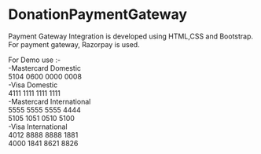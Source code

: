 # DonationPaymentGateway
 Payment Gateway Integration is developed using HTML,CSS and Bootstrap. For payment gateway, Razorpay is used. </br>

 For Demo use :-</br>
-Mastercard Domestic</br>
 5104 0600 0000 0008</br>
-Visa Domestic</br>
 4111 1111 1111 1111</br>
-Mastercard International</br>
 5555 5555 5555 4444</br>
 5105 1051 0510 5100</br>
-Visa International</br>
 4012 8888 8888 1881</br>
 4000 1841 8621 8826</br>


